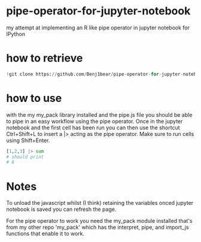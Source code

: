 # pipe-operator-for-jupyter-notebook
my attempt at implementing an R like pipe operator in jupyter notebook for IPython

# how to retrieve
```python
!git clone https://github.com/Benj1bear/pipe-operator-for-jupyter-notebook
```
# how to use
with the my my_pack library installed and the pipe.js file you should be able to pipe in an easy workflow using the pipe operator. Once in the jupyter notebook and the first cell has been run you can then use the shortcut Ctrl+Shift+L to insert a |> acting as the pipe operator. Make sure to run cells using Shift+Enter.
```python
[1,2,3] |> sum
# should print
# 6
```
# Notes
To unload the javascript whilst (I think) retaining the variables onced jupyter notebook is saved you can refresh the page.

For the pipe operator to work you need the my_pack module installed that's from my other repo 'my_pack' which has the interpret, pipe, and import_js functions that enable it to work.
